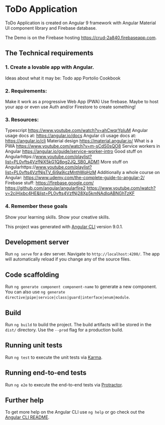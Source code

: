 # ToDo Application

ToDo Application is created on Angular 9 framework with Angular Material UI component library and Firebase database.

The Demo is on the Firebase hosting https://crud-2a840.firebaseapp.com.

## The Technical requirements

### 1. Create a lovable app with Angular.
Ideas about what it may be:
Todo app
Portolio
Cookbook
### 2. Requirements:
Make it work as a progressive Web App (PWA)
Use firebase. Maybe to host your app or even use Auth and/or Firestore to create something!
### 3. Resources:
Typescript https://www.youtube.com/watch?v=ahCwqrYpIuM
Angular usage docs at: https://angular.io/docs
Angular cli usage docs at: https://angular.io/cli
Material design https://material.angular.io/
What is a PWA https://www.youtube.com/watch?v=m-sCdS0sQO8
Service workers in Angular https://angular.io/guide/service-worker-intro
Good stuff on Angularhttps://www.youtube.com/playlist?list=PL0vfts4VzfNiX5kG1Q8pg2JQ_SB0_ADM1
More stuff on Angularhttps://www.youtube.com/playlist?list=PL0vfts4VzfNjsTV_6i9a9iczMnthWqHzM
Additionally a whole course on Angular: https://www.udemy.com/the-complete-guide-to-angular-2/
Firebase stuff: 
https://firebase.google.com/
https://github.com/angular/angularfire2
https://www.youtube.com/watch?v=2ciHixbc4HE&list=PL0vfts4VzfNj28Xp5kmNAdIqABNGhTzKF
### 4. Remember these goals
Show your learning skills.
Show your creative skills.

This project was generated with [Angular CLI](https://github.com/angular/angular-cli) version 9.0.1.

## Development server

Run `ng serve` for a dev server. Navigate to `http://localhost:4200/`. The app will automatically reload if you change any of the source files.

## Code scaffolding

Run `ng generate component component-name` to generate a new component. You can also use `ng generate directive|pipe|service|class|guard|interface|enum|module`.

## Build

Run `ng build` to build the project. The build artifacts will be stored in the `dist/` directory. Use the `--prod` flag for a production build.

## Running unit tests

Run `ng test` to execute the unit tests via [Karma](https://karma-runner.github.io).

## Running end-to-end tests

Run `ng e2e` to execute the end-to-end tests via [Protractor](http://www.protractortest.org/).

## Further help

To get more help on the Angular CLI use `ng help` or go check out the [Angular CLI README](https://github.com/angular/angular-cli/blob/master/README.md).
